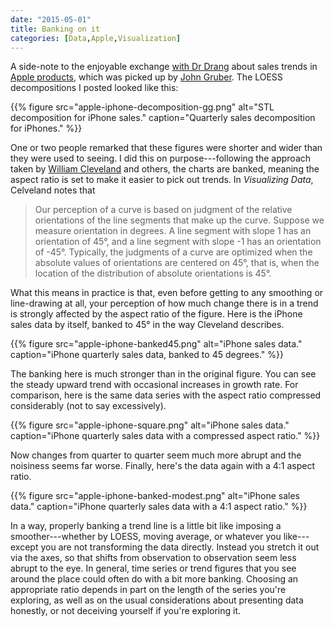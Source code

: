 ```yaml
---
date: "2015-05-01"
title: Banking on it
categories: [Data,Apple,Visualization]
---
```


A side-note to the enjoyable exchange [with Dr Drang](http://leancrew.com/all-this/2015/04/moving-averages-and-the-ipad/) about sales trends in [Apple products](https://kieranhealy.org/blog/archives/2015/04/28/apple-sales-trends/), which was picked up by [John Gruber](http://daringfireball.net). The LOESS decompositions I posted looked like this:

{{% figure src="apple-iphone-decomposition-gg.png" alt="STL decomposition for iPhone sales." caption="Quarterly sales decomposition for iPhones." %}}

One or two people remarked that these figures were shorter and wider than they were used to seeing. I did this on purpose---following the approach taken by [William Cleveland](http://www.stat.purdue.edu/~wsc/visualizing.html) and others, the charts are banked, meaning the aspect ratio is set to make it easier to pick out trends. In *Visualizing Data*, Celveland notes that

> Our perception of a curve is based on judgment of the relative orientations of the line segments that make up the curve. Suppose we measure orientation in degrees. A line segment with slope 1 has an orientation of 45°, and a line segment with slope -1 has an orientation of -45°. Typically, the judgments of a curve are optimized when the absolute values of orientations are centered on 45°, that is, when the location of the distribution of absolute orientations is 45°.

What this means in practice is that, even before getting to any smoothing or line-drawing at all, your perception of how much change there is in a trend is strongly affected by the aspect ratio of the figure. Here is the iPhone sales data by itself, banked to 45° in the way Cleveland describes.

{{% figure src="apple-iphone-banked45.png" alt="iPhone sales data." caption="iPhone quarterly sales data, banked to 45 degrees." %}}

The banking here is much stronger than in the original figure. You can see the steady upward trend with occasional increases in growth rate. For comparison, here is the same data series with the aspect ratio compressed considerably (not to say excessively). 

{{% figure src="apple-iphone-square.png" alt="iPhone sales data." caption="iPhone quarterly sales data with a compressed aspect ratio." %}}

Now changes from quarter to quarter seem much more abrupt and the noisiness seems far worse. Finally, here's the data again with a 4:1 aspect ratio. 

{{% figure src="apple-iphone-banked-modest.png" alt="iPhone sales data." caption="iPhone quarterly sales data with a 4:1 aspect ratio." %}}

In a way, properly banking a trend line is a little bit like imposing a smoother---whether by LOESS, moving average, or whatever you like---except you are not transforming the data directly. Instead you stretch it out via the axes, so that shifts from observation to observation seem less abrupt to the eye. In general, time series or trend figures that you see around the place could often do with a bit more banking. Choosing an appropriate ratio depends in part on the length of the series you're exploring, as well as on the usual considerations about presenting data honestly, or not deceiving yourself if you're exploring it.

